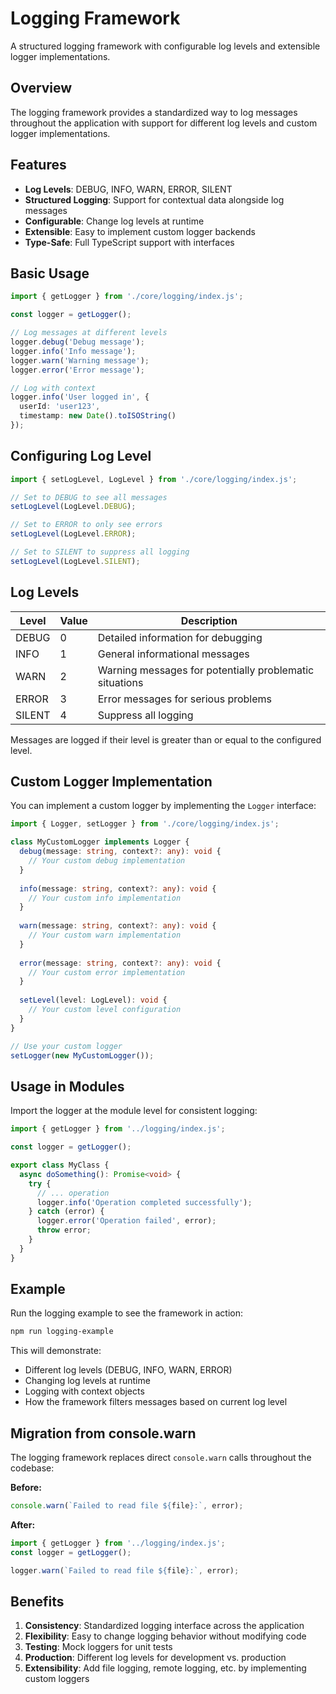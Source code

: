 # Logging Framework

A structured logging framework with configurable log levels and extensible logger implementations.

## Overview

The logging framework provides a standardized way to log messages throughout the application with support for different log levels and custom logger implementations.

## Features

- **Log Levels**: DEBUG, INFO, WARN, ERROR, SILENT
- **Structured Logging**: Support for contextual data alongside log messages
- **Configurable**: Change log levels at runtime
- **Extensible**: Easy to implement custom logger backends
- **Type-Safe**: Full TypeScript support with interfaces

## Basic Usage

```typescript
import { getLogger } from './core/logging/index.js';

const logger = getLogger();

// Log messages at different levels
logger.debug('Debug message');
logger.info('Info message');
logger.warn('Warning message');
logger.error('Error message');

// Log with context
logger.info('User logged in', { 
  userId: 'user123', 
  timestamp: new Date().toISOString() 
});
```

## Configuring Log Level

```typescript
import { setLogLevel, LogLevel } from './core/logging/index.js';

// Set to DEBUG to see all messages
setLogLevel(LogLevel.DEBUG);

// Set to ERROR to only see errors
setLogLevel(LogLevel.ERROR);

// Set to SILENT to suppress all logging
setLogLevel(LogLevel.SILENT);
```

## Log Levels

| Level | Value | Description |
|-------|-------|-------------|
| DEBUG | 0 | Detailed information for debugging |
| INFO  | 1 | General informational messages |
| WARN  | 2 | Warning messages for potentially problematic situations |
| ERROR | 3 | Error messages for serious problems |
| SILENT| 4 | Suppress all logging |

Messages are logged if their level is greater than or equal to the configured level.

## Custom Logger Implementation

You can implement a custom logger by implementing the `Logger` interface:

```typescript
import { Logger, setLogger } from './core/logging/index.js';

class MyCustomLogger implements Logger {
  debug(message: string, context?: any): void {
    // Your custom debug implementation
  }
  
  info(message: string, context?: any): void {
    // Your custom info implementation
  }
  
  warn(message: string, context?: any): void {
    // Your custom warn implementation
  }
  
  error(message: string, context?: any): void {
    // Your custom error implementation
  }
  
  setLevel(level: LogLevel): void {
    // Your custom level configuration
  }
}

// Use your custom logger
setLogger(new MyCustomLogger());
```

## Usage in Modules

Import the logger at the module level for consistent logging:

```typescript
import { getLogger } from '../logging/index.js';

const logger = getLogger();

export class MyClass {
  async doSomething(): Promise<void> {
    try {
      // ... operation
      logger.info('Operation completed successfully');
    } catch (error) {
      logger.error('Operation failed', error);
      throw error;
    }
  }
}
```

## Example

Run the logging example to see the framework in action:

```bash
npm run logging-example
```

This will demonstrate:
- Different log levels (DEBUG, INFO, WARN, ERROR)
- Changing log levels at runtime
- Logging with context objects
- How the framework filters messages based on current log level

## Migration from console.warn

The logging framework replaces direct `console.warn` calls throughout the codebase:

**Before:**
```typescript
console.warn(`Failed to read file ${file}:`, error);
```

**After:**
```typescript
import { getLogger } from '../logging/index.js';
const logger = getLogger();

logger.warn(`Failed to read file ${file}:`, error);
```

## Benefits

1. **Consistency**: Standardized logging interface across the application
2. **Flexibility**: Easy to change logging behavior without modifying code
3. **Testing**: Mock loggers for unit tests
4. **Production**: Different log levels for development vs. production
5. **Extensibility**: Add file logging, remote logging, etc. by implementing custom loggers
